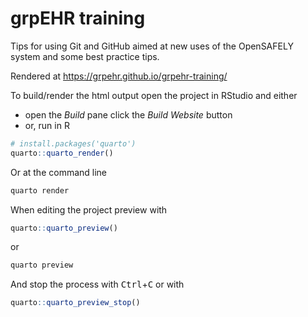 # grpEHR training

Tips for using Git and GitHub aimed at new uses of the OpenSAFELY system and some best practice tips.

Rendered at <https://grpehr.github.io/grpehr-training/>

To build/render the html output open the project in RStudio and either

* open the *Build* pane click the *Build Website* button
* or, run in R

```r
# install.packages('quarto')
quarto::quarto_render()
```

Or at the command line

```bash
quarto render
```

When editing the project preview with

```r
quarto::quarto_preview()
```

or 

```bash
quarto preview
```
And stop the process with <kbd>Ctrl</kbd>+<kbd>C</kbd> or with

```r
quarto::quarto_preview_stop()
```
